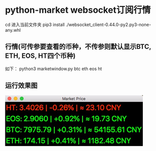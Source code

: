 # python-market websocket订阅行情

cd 进入当前文件夹
pip3 install ./websocket_client-0.44.0-py2.py3-none-any.whl

## 行情(可传参要查看的币种，不传参则默认显示BTC, ETH, EOS, HT四个币种)
如下：
python3 marketwindow.py btc eth eos ht

## 运行效果图
![avatar](https://github.com/chenyan-github/python-market/blob/master/test.jpeg)
